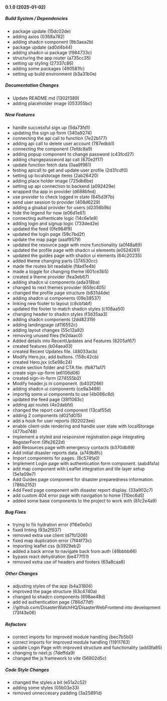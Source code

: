 #### 0.1.0 (2025-01-02)

##### Build System / Dependencies

*  package update (15dc02de)
*  adding axios (0368a782)
*  adding shadcn component (8b3aea2b)
*  package update (ad0d4b44)
*  adding shadcn ui package (f984733c)
*  structuring the app router (a735cc35)
*  setting up styling (27337c86)
*  adding some packages (490581fc)
*  setting up build environment (b3a31b0e)

##### Documentation Changes

*  Update README.md (1302f389)
*  adding placeholder image (053355bc)

##### New Features

*  handle successful sign up (5da73fd1)
*  updating the sign up form (340a9274)
*  connecting the api call to function (7e22b177)
*  adding api call to delete user account (787edbb1)
*  connecting the component (7efdc8a9)
*  adding popup component to change password (c43fcd27)
*  adding changepassword api call (670e2f17)
*  update function fetch data (0aa9f981)
*  testing apicall to get and update user profile (2d31cdf0)
*  setting up localstorage items (2ab26420)
*  adding place holder image (725db6be)
*  setting up api connection to backend (a092429e)
*  wrapped tha app in provider (d688bfed)
*  use provider to check logged in state (645d3f7b)
*  send user session to provider (408d6229)
*  adding a gloabal provider for users (d2356b9b)
*  hide the legend for now (e06d1e61)
*  connecting authenticate logic (14c6e1e9)
*  adding login and signup logic (733ded2e)
*  updated the feed (0fe964f9)
*  updated the login page (59c7bd2f)
*  update the map page (aaaf9579)
*  updated the resource page with more functionality (a0f48a89)
*  updated the profile page with shadcn ui elements (e0524261)
*  updated the guides page with shadcn ui elements (64c20235)
*  added theme changing parts (374530cc)
*  made the routes bit readable (fdad1e4b)
*  made a toggle for changing theme (601ce3b5)
*  created a theme provider (fea3eb67)
*  adding shadcn ui components (ada318ba)
*  changed to next themes provider (65fec405)
*  changed the profile page structure (b831d4de)
*  adding shadcn ui components (09e38537)
*  linking new footer to layout (c8cbfabf)
*  updated the footer to match shadcn styles (c108aa50)
*  changing header to shadcn styles (f3d35aa3)
*  adding shadcn components (2dd82319)
*  adding landingpage (d116552c)
*  adding layout changes (55c12a92)
*  removing unused files (fe2daac0)
*  Added details into RecentUpdates and Features (8205af67)
*  created features (b04aea03)
*  created Recent Updates file. (48033acb)
*  Modify Hero.jsx, add buttons. (158c42cb)
*  created Hero.jsx (c5e98c24)
*  create section folder and CTA file. (fb871a17)
*  create sign-up-form (e6106d06)
*  created sign-in-form (274555b2)
*  Modify header.js in component. (b402f266)
*  adding shadcn ui components (ce9a3498)
*  importig some ui components to use (4b086c8d)
*  updated the feed page (38f1063c)
*  adding api routes (4e2dabfd)
*  changed the report card component (13caf55d)
*  adding 2 components (d021d015)
*  add a hook for user reports (922023ee)
*  enable client-side rendering and handle user state with localStorage (477bd748)
*  implement a styled and responsive registration page integrating RegisterForm (9fe2622d)
* add Resources page with emergency contacts (b370db99)
* Add initial disaster reports data. (a749b8fc)
* Import components for pages. (8c574fa0)
* Implement Login page with authentication form component. (aab4fa1a)
*  add map component with Leaflet integration and tile layer setup (5e1a09e7)
* Add Guides page component for disaster preparedness information. (786b2152)
* Add Feed page component with disaster report display. (33a902c7)
*  add custom 404 error page with navigation to home (110ec6d5)
*  added some base components to the project to work with (81c2e4a9)

##### Bug Fixes

*  trying to fix hydration error (f16e0e0c)
*  fixed linting (93a2f937)
*  removed extra use client (d7fb1206)
*  fixed map duplication error (7f44f73c)
*  importing leaflet css (b3929eb2)
*  added a back arrow to navigate back from auth (48bbbb66)
*  bypass react dehydration (be477f51)
*  removed extra use of headers and footers (63a8caa8)

##### Other Changes

*  adjusting styles of the app (b4a31806)
*  improved the page structure (63c4740a)
*  changed to shadcn components (698ae48d)
*  add ed authentication page (786d77df)
* //github.com/DisasterWatchHQ/DisasterWebFrontend into development (73f43e06)

##### Refactors

* correct imports for improved module handling (bec7b5b0)
*  correct imports for improved module handling (11911763)
*  update Login Page with improved structure and functionality (add3fa85)
*  changing to next.js (7deffda9)
*  changed the js framework to vite (56802d5c)

##### Code Style Changes

*  changed the styles a bit (e51a2c52)
*  adding some styles (05b03e33)
*  removed unneccesary padding (3a25891d)

